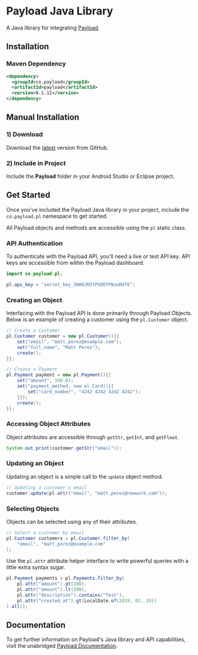 # Payload Java Library

A Java library for integrating [Payload](https://payload.co).

## Installation

### Maven Dependency

```xml
<dependency>
  <groupId>co.payload</groupId>
  <artifactId>payload</artifactId>
  <version>0.1.12</version>
</dependency>
```

## Manual Installation

### 1) Download

Download the [latest](https://github.com/payload-code/payload-java/archive/master.zip)
version from GitHub.

### 2) Include in Project

Include the **Payload** folder in your Android Studio or Eclipse project.

## Get Started

Once you've included the Payload Java library in your project,
include the `co.payload.pl` namespace to get started.

All Payload objects and methods are accessible using the `pl` static class.

### API Authentication

To authenticate with the Payload API, you'll need a live or test API key. API
keys are accessible from within the Payload dashboard.

```java
import co.payload.pl;

pl.api_key = "secret_key_3bW9JMZtPVDOfFNzwRdfE";
```

### Creating an Object

Interfacing with the Payload API is done primarily through Payload Objects. Below is an example of
creating a customer using the `pl.Customer` object.

```java
// Create a Customer
pl.Customer customer = new pl.Customer(){{
    set("email", "matt.perez@example.com");
    set("full_name", "Matt Perez");
    create();
}};
```

```java
// Create a Payment
pl.Payment payment = new pl.Payment(){{
    set("amount", 100.0);
    set("payment_method, new pl.Card(){{
        set("card_number", "4242 4242 4242 4242");
    }});
    create();
}};
```

### Accessing Object Attributes

Object attributes are accessible through `getStr`, `getInt`, and `getFloat`.

```java
System.out.print(customer.getStr("email"));
```

### Updating an Object

Updating an object is a simple call to the `update` object method.

```java
// Updating a customer's email
customer.update(pl.attr("email", "matt.perez@newwork.com"));
```

### Selecting Objects

Objects can be selected using any of their attributes.

```java
// Select a customer by email
pl.Customer customers = pl.Customer.filter_by(
    "email", "matt.perez@example.com"
);
```

Use the `pl.attr` attribute helper
interface to write powerful queries with a little extra syntax sugar.

```java
pl.Payment payments = pl.Payments.filter_by(
    pl.attr("amount").gt(100),
    pl.attr("amount").lt(200),
    pl.attr("description").contains("Test"),
    pl.attr("created_at").gt(LocalDate.of(2019, 02, 20))
).all();
```

## Documentation

To get further information on Payload's Java library and API capabilities,
visit the unabridged [Payload Documentation](https://docs.payload.co/?java).
